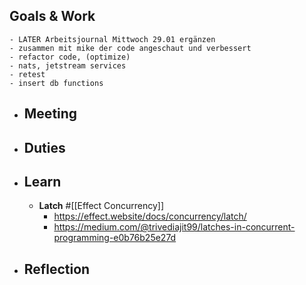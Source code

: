 ## Goals & Work
	- LATER Arbeitsjournal Mittwoch 29.01 ergänzen
	- zusammen mit mike der code angeschaut und verbessert
	- refactor code, (optimize)
	- nats, jetstream services
	- retest
	- insert db functions
- ## Meeting
- ## Duties
- ## Learn
	- **Latch** #[[Effect Concurrency]]
		- https://effect.website/docs/concurrency/latch/
		- https://medium.com/@trivediajit99/latches-in-concurrent-programming-e0b76b25e27d
- ## Reflection